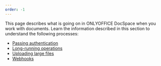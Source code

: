 ```yaml
---
order: -1
---
```


This page describes what is going on in ONLYOFFICE DocSpace when you work with documents. Learn the information described in this section to understand the following processes:

* [Passing authentication](Passing%20Authentication/index.md)
* [Long-running operations](Long%20Running%20Operations/index.md)
* [Uploading large files](Uploading%20Large%20Files/index.md)
* [Webhooks](Webhooks/index.md)

